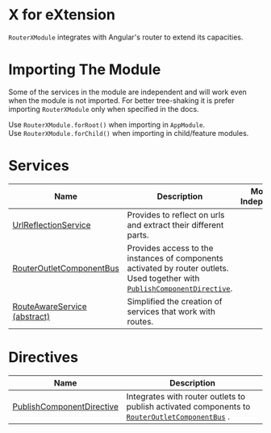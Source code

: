 # X for eXtension
`RouterXModule` integrates with Angular's router to extend its capacities.

# Importing The Module
Some of the services in the module are independent and will work even when the module is not imported. For better tree-shaking it is prefer importing `RouterXModule` only when specified in the docs.

Use `RouterXModule.forRoot()` when importing in `AppModule`.  
Use `RouterXModule.forChild()` when importing in child/feature modules.

# Services

| Name                                                                        | Description                                                                                                                                                                     | Module Independent                                               |
|-----------------------------------------------------------------------------|---------------------------------------------------------------------------------------------------------------------------------------------------------------------------------|:----------------------------------------------------------------:|
| [UrlReflectionService](/Modules/RouterXModule/UrlReflectionService)         | Provides to reflect on urls and extract their different parts.                                                                                                                  | ❌                                                               |
| [RouterOutletComponentBus](/Modules/RouterXModule/RouterOutletComponentBus) | Provides access to the instances of components activated by router outlets. Used together with [`PublishComponentDirective`](/Modules/RouterXModule/RouterOutletComponentBus/PublishComponentDirective). | [❕](/Modules/RouterXModule/RouterOutletComponentBus#How-to-use) |
| [RouteAwareService (abstract)](/Modules/RouterXModule/RouteAwareService-(abstract))                                        | Simplified the creation of services that work with routes.                                                                                                                      | ✔                                                               |

# Directives

| Name                                                                          | Description                                                                                                                                       |
|-------------------------------------------------------------------------------|---------------------------------------------------------------------------------------------------------------------------------------------------|
| [PublishComponentDirective](/Modules/RouterXModule/RouterOutletComponentBus/PublishComponentDirective) | Integrates with router outlets to publish activated components to [`RouterOutletComponentBus`](/Modules/RouterXModule/RouterOutletComponentBus) . |
